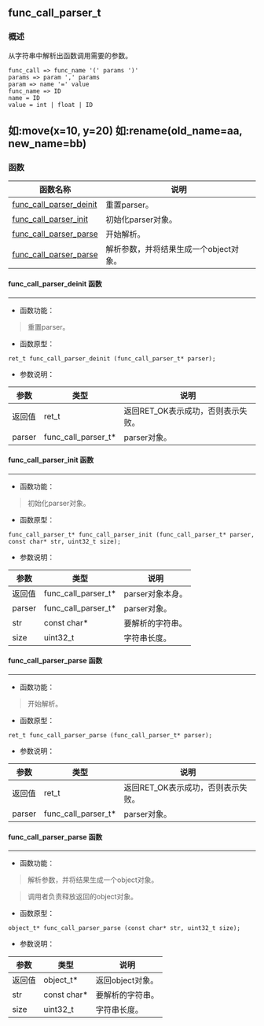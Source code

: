 ## func\_call\_parser\_t
### 概述
从字符串中解析出函数调用需要的参数。

```
func_call => func_name '(' params ')'
params => param ',' params
param => name '=' value
func_name => ID
name = ID
value = int | float | ID
```

如:move(x=10, y=20)
如:rename(old_name=aa, new_name=bb)
----------------------------------
### 函数
<p id="func_call_parser_t_methods">

| 函数名称 | 说明 | 
| -------- | ------------ | 
| <a href="#func_call_parser_t_func_call_parser_deinit">func\_call\_parser\_deinit</a> | 重置parser。 |
| <a href="#func_call_parser_t_func_call_parser_init">func\_call\_parser\_init</a> | 初始化parser对象。 |
| <a href="#func_call_parser_t_func_call_parser_parse">func\_call\_parser\_parse</a> | 开始解析。 |
| <a href="#func_call_parser_t_func_call_parser_parse">func\_call\_parser\_parse</a> | 解析参数，并将结果生成一个object对象。 |
#### func\_call\_parser\_deinit 函数
-----------------------

* 函数功能：

> <p id="func_call_parser_t_func_call_parser_deinit">重置parser。

* 函数原型：

```
ret_t func_call_parser_deinit (func_call_parser_t* parser);
```

* 参数说明：

| 参数 | 类型 | 说明 |
| -------- | ----- | --------- |
| 返回值 | ret\_t | 返回RET\_OK表示成功，否则表示失败。 |
| parser | func\_call\_parser\_t* | parser对象。 |
#### func\_call\_parser\_init 函数
-----------------------

* 函数功能：

> <p id="func_call_parser_t_func_call_parser_init">初始化parser对象。

* 函数原型：

```
func_call_parser_t* func_call_parser_init (func_call_parser_t* parser, const char* str, uint32_t size);
```

* 参数说明：

| 参数 | 类型 | 说明 |
| -------- | ----- | --------- |
| 返回值 | func\_call\_parser\_t* | parser对象本身。 |
| parser | func\_call\_parser\_t* | parser对象。 |
| str | const char* | 要解析的字符串。 |
| size | uint32\_t | 字符串长度。 |
#### func\_call\_parser\_parse 函数
-----------------------

* 函数功能：

> <p id="func_call_parser_t_func_call_parser_parse">开始解析。

* 函数原型：

```
ret_t func_call_parser_parse (func_call_parser_t* parser);
```

* 参数说明：

| 参数 | 类型 | 说明 |
| -------- | ----- | --------- |
| 返回值 | ret\_t | 返回RET\_OK表示成功，否则表示失败。 |
| parser | func\_call\_parser\_t* | parser对象。 |
#### func\_call\_parser\_parse 函数
-----------------------

* 函数功能：

> <p id="func_call_parser_t_func_call_parser_parse">解析参数，并将结果生成一个object对象。

> 调用者负责释放返回的object对象。

* 函数原型：

```
object_t* func_call_parser_parse (const char* str, uint32_t size);
```

* 参数说明：

| 参数 | 类型 | 说明 |
| -------- | ----- | --------- |
| 返回值 | object\_t* | 返回object对象。 |
| str | const char* | 要解析的字符串。 |
| size | uint32\_t | 字符串长度。 |

